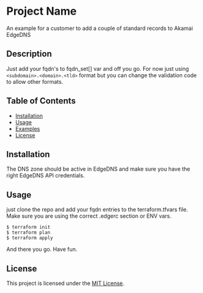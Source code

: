 # Project Name

An example for a customer to add a couple of standard records to Akamai EdgeDNS

## Description

Just add your fqdn's to fqdn_set[] var and off you go. For now just using ```<subdomain>.<domain>.<tld>``` format but you can change the validation code to allow other formats. 

## Table of Contents

- [Installation](#installation)
- [Usage](#usage)
- [Examples](#examples)
- [License](#license)

## Installation

The DNS zone should be active in EdgeDNS and make sure you have the right EdgeDNS API credentials.

## Usage

just clone the repo and add your fqdn entries to the terraform.tfvars file.
Make sure you are using the correct .edgerc section or ENV vars.

```
$ terraform init
$ terraform plan
$ terraform apply
```
And there you go. Have fun.

## License

This project is licensed under the [MIT License](LICENSE).
